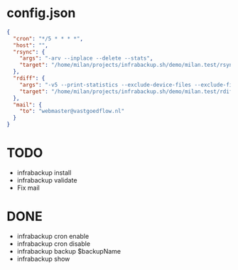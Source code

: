 # config.json

```json
{
  "cron": "*/5 * * * *",
  "host": "",
  "rsync": {
    "args": "-arv --inplace --delete --stats",
    "target": "/home/milan/projects/infrabackup.sh/demo/milan.test/rsync/"
  },
  "rdiff": {
    "args": "-v5 --print-statistics --exclude-device-files --exclude-fifos --exclude-sockets --preserve-numerical-ids --exclude-other-filesystems",
    "target": "/home/milan/projects/infrabackup.sh/demo/milan.test/rdiff/"
  },
  "mail": {
    "to": "webmaster@vastgoedflow.nl"
  }
}


```

# TODO

- infrabackup install
- infrabackup validate
- Fix mail

# DONE

- infrabackup cron enable
- infrabackup cron disable
- infrabackup backup $backupName
- infrabackup show
